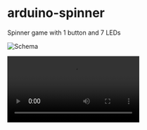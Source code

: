 # arduino-spinner

Spinner game with 1 button and 7 LEDs

![Schema](https://raw.github.com/miamibc/arduino-spinner/main/schema.jpg)

![Video](https://github.com/miamibc/arduino-spinner/blob/main/video.mp4?raw=true)
